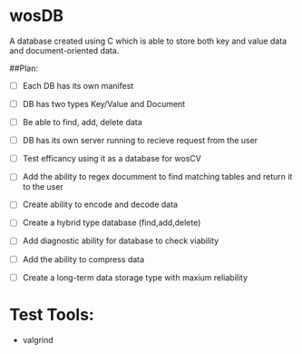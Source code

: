 # wosDB
A database created using C which is able to store
both key and value data and document-oriented data.  


##Plan:  
- [ ] Each DB has its own manifest  
- [ ] DB has two types Key/Value and Document  
- [ ] Be able to find, add, delete data
- [ ] DB has its own server running to recieve request from
      the user  
- [ ] Test efficancy using it as a database for wosCV  
- [ ] Add the ability to regex documment to find matching tables and
      return it to the user  
- [ ] Create ability to encode and decode data  
- [ ] Create a hybrid type database  (find,add,delete)  
- [ ] Add diagnostic ability for database to check viability  
- [ ] Add the ability to compress data  
- [ ] Create a long-term data storage type with maxium reliability  



# Test Tools:  
- valgrind  

